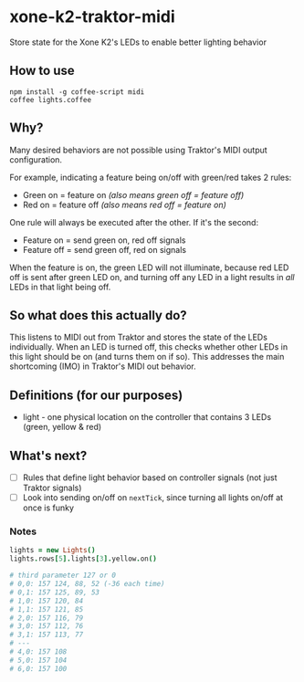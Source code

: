 # xone-k2-traktor-midi

Store state for the Xone K2's LEDs to enable better lighting behavior

## How to use

```
npm install -g coffee-script midi
coffee lights.coffee
```

## Why?

Many desired behaviors are not possible using Traktor's MIDI output configuration.

For example, indicating a feature being on/off with green/red takes 2 rules:

- Green on = feature on *(also means green off = feature off)*
- Red on = feature off *(also means red off = feature on)*

One rule will always be executed after the other. If it's the second:

- Feature on = send green on, red off signals
- Feature off = send green off, red on signals

When the feature is on, the green LED will not illuminate, because red LED off is sent after green LED on, and turning off any LED in a light results in *all* LEDs in that light being off.

## So what does this actually do?

This listens to MIDI out from Traktor and stores the state of the LEDs individually. When an LED is turned off, this checks whether other LEDs in this light should be on (and turns them on if so). This addresses the main shortcoming (IMO) in Traktor's MIDI out behavior.

## Definitions (for our purposes)

- light - one physical location on the controller that contains 3 LEDs (green, yellow & red)

## What's next?

- [ ] Rules that define light behavior based on controller signals (not just Traktor signals)
- [ ] Look into sending on/off on `nextTick`, since turning all lights on/off at once is funky

### Notes

```coffeescript
lights = new Lights()
lights.rows[5].lights[3].yellow.on()

# third parameter 127 or 0
# 0,0: 157 124, 88, 52 (-36 each time)
# 0,1: 157 125, 89, 53
# 1,0: 157 120, 84
# 1,1: 157 121, 85
# 2,0: 157 116, 79
# 3,0: 157 112, 76
# 3,1: 157 113, 77
# ---
# 4,0: 157 108
# 5,0: 157 104
# 6,0: 157 100
```
